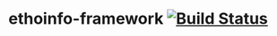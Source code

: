 ethoinfo-framework [![Build Status](https://travis-ci.org/ethoinformatics/ethoinfo-framework.png)](https://travis-ci.org/ethoinformatics/ethoinfo-framework)
=============
